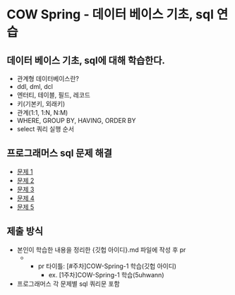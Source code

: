 # COW Spring - 데이터 베이스 기초, sql 연습
## 데이터 베이스 기초, sql에 대해 학습한다.
- 관계형 데이터베이스란?
- ddl, dml, dcl
- 엔터티, 테이블, 필드, 레코드
- 키(기본키, 외래키)
- 관계(1:1, 1:N, N:M)
- WHERE, GROUP BY, HAVING, ORDER BY
- select 쿼리 실행 순서

## 프로그래머스 sql 문제 해결
- [문제 1](https://school.programmers.co.kr/learn/courses/30/lessons/131112)
- [문제 2](https://school.programmers.co.kr/learn/courses/30/lessons/59405)
- [문제 3](https://school.programmers.co.kr/learn/courses/30/lessons/59036)
- [문제 4](https://school.programmers.co.kr/learn/courses/30/lessons/59408)
- [문제 5](https://school.programmers.co.kr/learn/courses/30/lessons/131697)

## 제출 방식
- 본인이 학습한 내용을 정리한 {깃헙 아이디}.md 파일에 작성 후 pr
    - * pr 타이틀: [#주차]COW-Spring-1 학습(깃헙 아이디)
        * ex. [1주차]COW-Spring-1 학습(5uhwann)
- 프로그래머스 각 문제별 sql 쿼리문 포함
